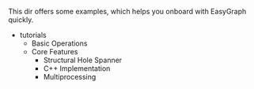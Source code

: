 This dir offers some examples, which helps you onboard with EasyGraph quickly.

- tutorials
    - Basic Operations
    - Core Features
        - Structural Hole Spanner
        - C++ Implementation
        - Multiprocessing

